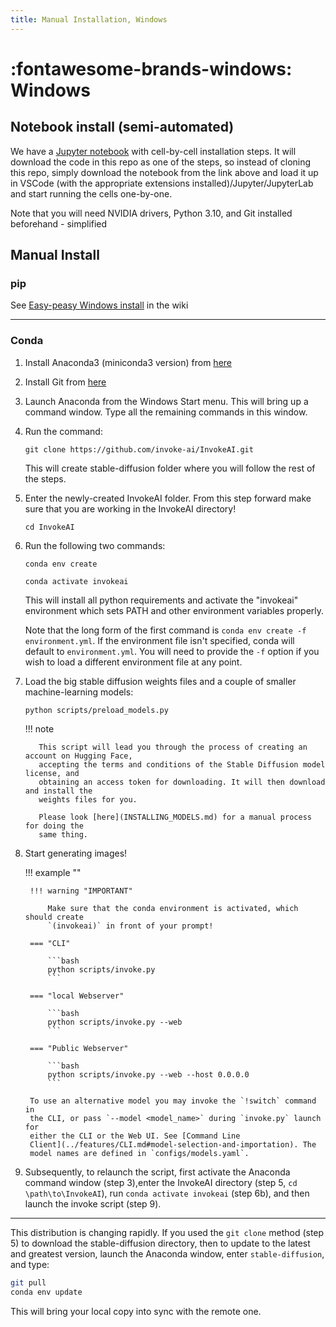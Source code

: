 ```yaml
---
title: Manual Installation, Windows
---
```


# :fontawesome-brands-windows: Windows

## **Notebook install (semi-automated)**

We have a
[Jupyter notebook](https://github.com/invoke-ai/InvokeAI/blob/main/notebooks/Stable-Diffusion-local-Windows.ipynb)
with cell-by-cell installation steps. It will download the code in this repo as
one of the steps, so instead of cloning this repo, simply download the notebook
from the link above and load it up in VSCode (with the appropriate extensions
installed)/Jupyter/JupyterLab and start running the cells one-by-one.

Note that you will need NVIDIA drivers, Python 3.10, and Git installed
beforehand - simplified

## **Manual Install**

### **pip**

See
[Easy-peasy Windows install](https://github.com/invoke-ai/InvokeAI/wiki/Easy-peasy-Windows-install)
in the wiki

---

### **Conda**

1. Install Anaconda3 (miniconda3 version) from [here](https://docs.anaconda.com/anaconda/install/windows/)

2. Install Git from [here](https://git-scm.com/download/win)

3. Launch Anaconda from the Windows Start menu. This will bring up a command
   window. Type all the remaining commands in this window.

4. Run the command:

    ```batch
    git clone https://github.com/invoke-ai/InvokeAI.git
    ```

    This will create stable-diffusion folder where you will follow the rest of
    the steps.

5. Enter the newly-created InvokeAI folder. From this step forward make sure that you are working in the InvokeAI directory!

    ```batch
    cd InvokeAI
    ```

6. Run the following two commands:

    ```batch title="step 6a"
    conda env create
    ```

    ```batch title="step 6b"
    conda activate invokeai
    ```

    This will install all python requirements and activate the "invokeai" environment
    which sets PATH and other environment variables properly.

    Note that the long form of the first command is `conda env create -f environment.yml`. If the
    environment file isn't specified, conda will default to `environment.yml`. You will need
    to provide the `-f` option if you wish to load a different environment file at any point.

7. Load the big stable diffusion weights files and a couple of smaller machine-learning models:

    ```bash
    python scripts/preload_models.py
    ```

    !!! note

          This script will lead you through the process of creating an account on Hugging Face,
          accepting the terms and conditions of the Stable Diffusion model license, and
          obtaining an access token for downloading. It will then download and install the
          weights files for you.

          Please look [here](INSTALLING_MODELS.md) for a manual process for doing the
          same thing.

8. Start generating images!

    !!! example ""

        !!! warning "IMPORTANT"

            Make sure that the conda environment is activated, which should create
            `(invokeai)` in front of your prompt!

        === "CLI"

            ```bash
            python scripts/invoke.py
            ```

        === "local Webserver"

            ```bash
            python scripts/invoke.py --web
            ```

        === "Public Webserver"

            ```bash
            python scripts/invoke.py --web --host 0.0.0.0
            ```

        To use an alternative model you may invoke the `!switch` command in
        the CLI, or pass `--model <model_name>` during `invoke.py` launch for
        either the CLI or the Web UI. See [Command Line
        Client](../features/CLI.md#model-selection-and-importation). The
        model names are defined in `configs/models.yaml`.

9. Subsequently, to relaunch the script, first activate the Anaconda
command window (step 3),enter the InvokeAI directory (step 5, `cd
\path\to\InvokeAI`), run `conda activate invokeai` (step 6b), and then
launch the invoke script (step 9).

---

This distribution is changing rapidly. If you used the `git clone` method
(step 5) to download the stable-diffusion directory, then to update to the
latest and greatest version, launch the Anaconda window, enter
`stable-diffusion`, and type:

```bash
git pull
conda env update
```

This will bring your local copy into sync with the remote one.
